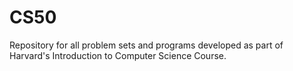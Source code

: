 # CS50
Repository for all problem sets and programs developed as part of Harvard's Introduction to Computer Science Course. 
